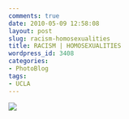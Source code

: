 ```yaml
---
comments: true
date: 2010-05-09 12:58:08
layout: post
slug: racism-homosexualities
title: RACISM | HOMOSEXUALITIES
wordpress_id: 3408
categories:
- PhotoBlog
tags:
- UCLA
---
```


![](http://ryanfitzer.com/main/wp-content/uploads/2010/05/2010-05-05-at-22-14-43.jpg)
